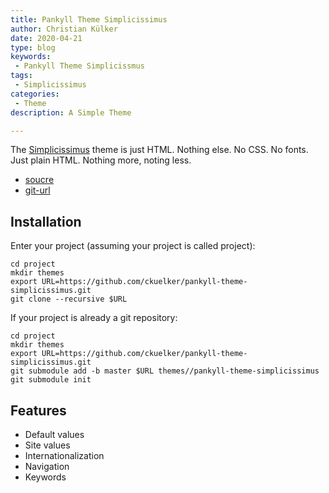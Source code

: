 ```yaml
---
title: Pankyll Theme Simplicissimus
author: Christian Külker
date: 2020-04-21
type: blog
keywords:
 - Pankyll Theme Simplicissmus
tags:
 - Simplicissimus
categories:
 - Theme
description: A Simple Theme

---
```


The [Simplicissimus] theme is just HTML. Nothing else. No CSS. No fonts. Just
plain HTML. Nothing more, noting less.

* [soucre](https://github.com/ckuelker/pankyll-theme-simplicissimus/)
* [git-url](https://github.com/ckuelker/pankyll-theme-simplicissimus.git)

## Installation

Enter your project (assuming your project is called project):

```shell
cd project
mkdir themes
export URL=https://github.com/ckuelker/pankyll-theme-simplicissimus.git
git clone --recursive $URL
```

If your project is already a git repository:

```shell
cd project
mkdir themes
export URL=https://github.com/ckuelker/pankyll-theme-simplicissimus.git
git submodule add -b master $URL themes//pankyll-theme-simplicissimus
git submodule init
```

## Features

* Default values
* Site values
* Internationalization
* Navigation
* Keywords

[Simplicissimus]: /en_US/Pankyll-Themes/pankyll-theme-simplicissimus.html
